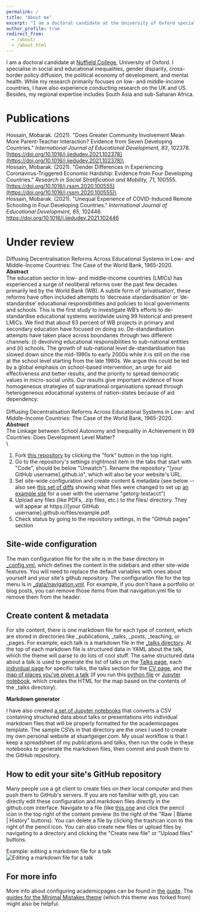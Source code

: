 ```yaml
---
permalink: /
title: "About me"
excerpt: "I am a doctoral candidate at the University of Oxford specialising in social stratification, mobility and computational social science."
author_profile: true
redirect_from: 
  - /about/
  - /about.html
---
```


I am a doctoral candidate at [Nuffield College](https://www.nuffield.ox.ac.uk/), University of Oxford. I specialise in social and educational inequalities, gender disparity, cross-border policy diffusion, the political economy of development, and mental health. While my research primarily focuses on low- and middle-income countries, I have also experience conducting research on the UK and US. Besides, my regional expertise includes South Asia and sub-Saharan Africa. 

Publications
======
Hossain, Mobarak. (2021). &quot;Does Greater Community Involvement Mean More Parent-Teacher Interaction? Evidence from Seven Developing Countries.&quot; <i>International Journal of Educational Development, 83</i>, 102378. [https://doi.org/10.1016/j.ijedudev.2021.102378](https://doi.org/10.1016/j.ijedudev.2021.102378)\
\
Hossain, Mobarak. (2021). &quot;Gender Differences in Experiencing Coronavirus-Triggered Economic Hardship: Evidence from Four Developing Countries.&quot; <i>Research in Social Stratification and Mobility, 71</i>, 100555. [https://doi.org/10.1016/j.rssm.2020.100555](https://doi.org/10.1016/j.rssm.2020.100555)\
\
Hossain, Mobarak. (2021). &quot;Unequal Experience of COVID-Induced Remote Schooling in Four Developing Countries.&quot; <i>International Journal of Educational Development, 85</i>, 102446. [https://doi.org/10.1016/j.ijedudev.2021.102446 ](https://doi.org/10.1016/j.ijedudev.2021.102446 )

Under review
======
Diffusing Decentralisation Reforms Across Educational Systems in Low- and Middle-Income Countries: The Case of the World Bank, 1965-2020.\
****Abstract****\
The education sector in low- and middle-income countries (LMICs) has experienced a surge of neoliberal reforms over the past few decades primarily led by the World Bank (WB). A subtle form of ‘privatisation’, these reforms have often included attempts to ‘decrease standardisation’ or ‘de-standardise’ educational responsibilities and policies to local governments and schools. This is the first study to investigate WB’s efforts to de-standardise educational systems worldwide using 99 historical and present LMICs. We find that about 63 percent of WB projects in primary and secondary education have focused on doing so. De-standardisation attempts have taken place across boundaries through two different channels: (i) devolving educational responsibilities to sub-national entities and (ii) schools. The growth of sub-national level de-standardisation has slowed down since the mid-1990s to early 2000s while it is still on the rise at the school level starting from the late 1980s. We argue this could be led by a global emphasis on school-based intervention, an urge for aid effectiveness and better results, and the priority to spread democratic values in micro-social units. Our results give important evidence of how homogeneous strategies of supranational organisations spread through heterogeneous educational systems of nation-states because of aid dependency.\
\
Diffusing Decentralisation Reforms Across Educational Systems in Low- and Middle-Income Countries: The Case of the World Bank, 1965-2020.\
***Abstract***\
The Linkage between School Autonomy and Inequality in Achievement in 69 Countries: Does Development Level Matter?\
\


1. Fork [this repository](https://github.com/academicpages/academicpages.github.io) by clicking the "fork" button in the top right. 
1. Go to the repository's settings (rightmost item in the tabs that start with "Code", should be below "Unwatch"). Rename the repository "[your GitHub username].github.io", which will also be your website's URL.
1. Set site-wide configuration and create content & metadata (see below -- also see [this set of diffs](http://archive.is/3TPas) showing what files were changed to set up [an example site](https://getorg-testacct.github.io) for a user with the username "getorg-testacct")
1. Upload any files (like PDFs, .zip files, etc.) to the files/ directory. They will appear at https://[your GitHub username].github.io/files/example.pdf.  
1. Check status by going to the repository settings, in the "GitHub pages" section

Site-wide configuration
------
The main configuration file for the site is in the base directory in [_config.yml](https://github.com/academicpages/academicpages.github.io/blob/master/_config.yml), which defines the content in the sidebars and other site-wide features. You will need to replace the default variables with ones about yourself and your site's github repository. The configuration file for the top menu is in [_data/navigation.yml](https://github.com/academicpages/academicpages.github.io/blob/master/_data/navigation.yml). For example, if you don't have a portfolio or blog posts, you can remove those items from that navigation.yml file to remove them from the header. 

Create content & metadata
------
For site content, there is one markdown file for each type of content, which are stored in directories like _publications, _talks, _posts, _teaching, or _pages. For example, each talk is a markdown file in the [_talks directory](https://github.com/academicpages/academicpages.github.io/tree/master/_talks). At the top of each markdown file is structured data in YAML about the talk, which the theme will parse to do lots of cool stuff. The same structured data about a talk is used to generate the list of talks on the [Talks page](https://academicpages.github.io/talks), each [individual page](https://academicpages.github.io/talks/2012-03-01-talk-1) for specific talks, the talks section for the [CV page](https://academicpages.github.io/cv), and the [map of places you've given a talk](https://academicpages.github.io/talkmap.html) (if you run this [python file](https://github.com/academicpages/academicpages.github.io/blob/master/talkmap.py) or [Jupyter notebook](https://github.com/academicpages/academicpages.github.io/blob/master/talkmap.ipynb), which creates the HTML for the map based on the contents of the _talks directory).

**Markdown generator**

I have also created [a set of Jupyter notebooks](https://github.com/academicpages/academicpages.github.io/tree/master/markdown_generator
) that converts a CSV containing structured data about talks or presentations into individual markdown files that will be properly formatted for the academicpages template. The sample CSVs in that directory are the ones I used to create my own personal website at stuartgeiger.com. My usual workflow is that I keep a spreadsheet of my publications and talks, then run the code in these notebooks to generate the markdown files, then commit and push them to the GitHub repository.

How to edit your site's GitHub repository
------
Many people use a git client to create files on their local computer and then push them to GitHub's servers. If you are not familiar with git, you can directly edit these configuration and markdown files directly in the github.com interface. Navigate to a file (like [this one](https://github.com/academicpages/academicpages.github.io/blob/master/_talks/2012-03-01-talk-1.md) and click the pencil icon in the top right of the content preview (to the right of the "Raw | Blame | History" buttons). You can delete a file by clicking the trashcan icon to the right of the pencil icon. You can also create new files or upload files by navigating to a directory and clicking the "Create new file" or "Upload files" buttons. 

Example: editing a markdown file for a talk
![Editing a markdown file for a talk](/images/editing-talk.png)

For more info
------
More info about configuring academicpages can be found in [the guide](https://academicpages.github.io/markdown/). The [guides for the Minimal Mistakes theme](https://mmistakes.github.io/minimal-mistakes/docs/configuration/) (which this theme was forked from) might also be helpful.
